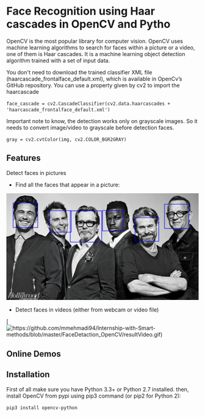 # Face Recognition using Haar cascades in OpenCV and Pytho

OpenCV is the most popular library for computer vision. OpenCV uses machine learning algorithms to search for faces within a picture or a video, one of them is Haar cascades. It is a machine learning object detection algorithm trained with a set of input data.


You don't need to download the trained classifier XML file (haarcascade_frontalface_default.xml), which is available in OpenCv’s GitHub repository. You can use a property given by cv2 to import the haarcascade

```
face_cascade = cv2.CascadeClassifier(cv2.data.haarcascades + 'haarcascade_frontalface_default.xml')
```

Important note to know, the detection works only on grayscale images. So it needs to convert image/video to grayscale before detection faces.

```
gray = cv2.cvtColor(img, cv2.COLOR_BGR2GRAY)
```


## Features
Detect faces in pictures
- Find all the faces that appear in a picture:

![result detection face](https://github.com/mmehmadi94/Internship-with-Smart-methods/blob/master/FaceDetaction_OpenCV/resultImage.png)

- Detect faces in videos (either from webcam or video file)

[![https://github.com/mmehmadi94/Internship-with-Smart-methods/blob/master/FaceDetaction_OpenCV/resultVideo.gif)]()


## Online Demos


## Installation


First of all make sure you have Python 3.3+ or Python 2.7 installed. then, install OpenCV from pypi using pip3 command (or pip2 for Python 2):

```
pip3 install opencv-python
```

